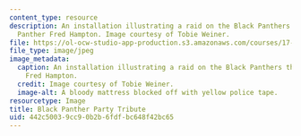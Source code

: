 ```yaml
---
content_type: resource
description: An installation illustrating a raid on the Black Panthers that killed
  Panther Fred Hampton. Image courtesy of Tobie Weiner.
file: https://ol-ocw-studio-app-production.s3.amazonaws.com/courses/17-922-dr-martin-luther-king-jr-iap-design-seminar-january-iap-2013/442c50039cc90b2b6fdfbc648f42bc65_Panthernew.jpg
file_type: image/jpeg
image_metadata:
  caption: An installation illustrating a raid on the Black Panthers that killed Panther
    Fred Hampton.
  credit: Image courtesy of Tobie Weiner.
  image-alt: A bloody mattress blocked off with yellow police tape.
resourcetype: Image
title: Black Panther Party Tribute
uid: 442c5003-9cc9-0b2b-6fdf-bc648f42bc65
---
```

